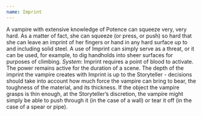 ```yaml
---
name: Imprint
---
```


A vampire with extensive knowledge of Potence can squeeze very, very hard. As a matter of fact, she can squeeze (or press, or push) so hard that she can leave an imprint of her fingers or hand in any hard surface up to and including solid steel. A use of Imprint can simply serve as a threat, or it can be used, for example, to dig handholds into sheer surfaces for purposes of climbing.
_System_: Imprint requires a point of blood to activate. The power remains active for the duration of a scene. The depth of the imprint the vampire creates with Imprint is up to the Storyteller - decisions should take into account how much force the vampire can bring to bear, the toughness of the material, and its thickness. If the object the vampire grasps is thin enough, at the Storyteller’s discretion, the vampire might simply be able to push through it (in the case of a wall) or tear it off (in the case of a spear or pipe).